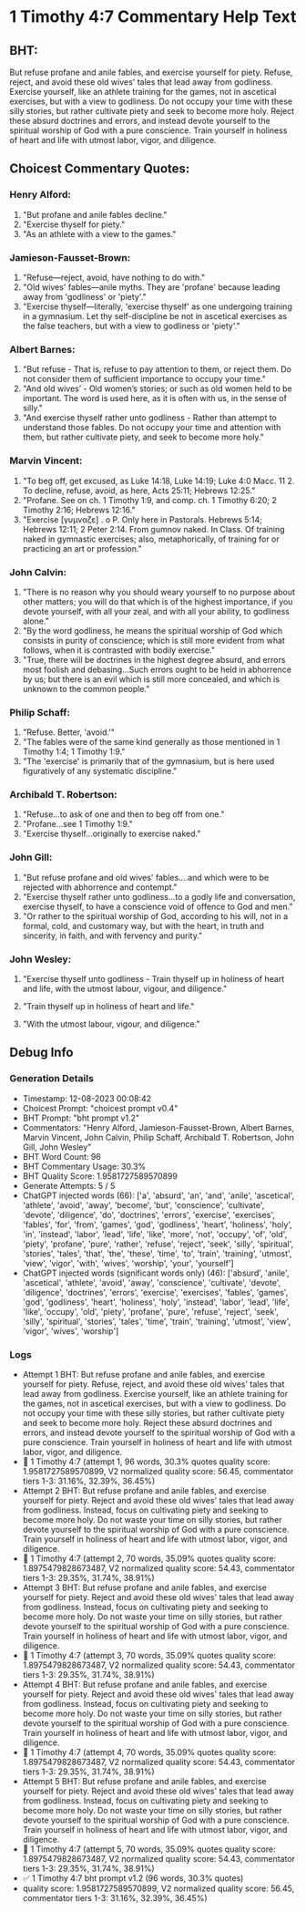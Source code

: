 # 1 Timothy 4:7 Commentary Help Text

## BHT:
But refuse profane and anile fables, and exercise yourself for piety. Refuse, reject, and avoid these old wives' tales that lead away from godliness. Exercise yourself, like an athlete training for the games, not in ascetical exercises, but with a view to godliness. Do not occupy your time with these silly stories, but rather cultivate piety and seek to become more holy. Reject these absurd doctrines and errors, and instead devote yourself to the spiritual worship of God with a pure conscience. Train yourself in holiness of heart and life with utmost labor, vigor, and diligence.

## Choicest Commentary Quotes:
### Henry Alford:
1. "But profane and anile fables decline." 
2. "Exercise thyself for piety." 
3. "As an athlete with a view to the games."

### Jamieson-Fausset-Brown:
1. "Refuse—reject, avoid, have nothing to do with."
2. "Old wives' fables—anile myths. They are 'profane' because leading away from 'godliness' or 'piety'."
3. "Exercise thyself—literally, 'exercise thyself' as one undergoing training in a gymnasium. Let thy self-discipline be not in ascetical exercises as the false teachers, but with a view to godliness or 'piety'."

### Albert Barnes:
1. "But refuse - That is, refuse to pay attention to them, or reject them. Do not consider them of sufficient importance to occupy your time."
2. "And old wives’ - Old women’s stories; or such as old women held to be important. The word is used here, as it is often with us, in the sense of silly."
3. "And exercise thyself rather unto godliness - Rather than attempt to understand those fables. Do not occupy your time and attention with them, but rather cultivate piety, and seek to become more holy."

### Marvin Vincent:
1. "To beg off, get excused, as Luke 14:18, Luke 14:19; Luke 4:0 Macc. 11 2. To decline, refuse, avoid, as here, Acts 25:11; Hebrews 12:25."
2. "Profane. See on ch. 1 Timothy 1:9, and comp. ch. 1 Timothy 6:20; 2 Timothy 2:16; Hebrews 12:16."
3. "Exercise [γυμναζε] . o P. Only here in Pastorals. Hebrews 5:14; Hebrews 12:11; 2 Peter 2:14. From gumnov naked. In Class. Of training naked in gymnastic exercises; also, metaphorically, of training for or practicing an art or profession."

### John Calvin:
1. "There is no reason why you should weary yourself to no purpose about other matters; you will do that which is of the highest importance, if you devote yourself, with all your zeal, and with all your ability, to godliness alone."
2. "By the word godliness, he means the spiritual worship of God which consists in purity of conscience; which is still more evident from what follows, when it is contrasted with bodily exercise."
3. "True, there will be doctrines in the highest degree absurd, and errors most foolish and debasing...Such errors ought to be held in abhorrence by us; but there is an evil which is still more concealed, and which is unknown to the common people."

### Philip Schaff:
1. "Refuse. Better, 'avoid.'" 
2. "The fables were of the same kind generally as those mentioned in 1 Timothy 1:4; 1 Timothy 1:9."
3. "The 'exercise' is primarily that of the gymnasium, but is here used figuratively of any systematic discipline."

### Archibald T. Robertson:
1. "Refuse...to ask of one and then to beg off from one." 
2. "Profane...see 1 Timothy 1:9." 
3. "Exercise thyself...originally to exercise naked."

### John Gill:
1. "But refuse profane and old wives' fables....and which were to be rejected with abhorrence and contempt." 
2. "Exercise thyself rather unto godliness...to a godly life and conversation, exercise thyself, to have a conscience void of offence to God and men."
3. "Or rather to the spiritual worship of God, according to his will, not in a formal, cold, and customary way, but with the heart, in truth and sincerity, in faith, and with fervency and purity."

### John Wesley:
1. "Exercise thyself unto godliness - Train thyself up in holiness of heart and life, with the utmost labour, vigour, and diligence."
 
2. "Train thyself up in holiness of heart and life."
 
3. "With the utmost labour, vigour, and diligence."


## Debug Info
### Generation Details
- Timestamp: 12-08-2023 00:08:42
- Choicest Prompt: "choicest prompt v0.4"
- BHT Prompt: "bht prompt v1.2"
- Commentators: "Henry Alford, Jamieson-Fausset-Brown, Albert Barnes, Marvin Vincent, John Calvin, Philip Schaff, Archibald T. Robertson, John Gill, John Wesley"
- BHT Word Count: 96
- BHT Commentary Usage: 30.3%
- BHT Quality Score: 1.9581727589570899
- Generate Attempts: 5 / 5
- ChatGPT injected words (66):
	['a', 'absurd', 'an', 'and', 'anile', 'ascetical', 'athlete', 'avoid', 'away', 'become', 'but', 'conscience', 'cultivate', 'devote', 'diligence', 'do', 'doctrines', 'errors', 'exercise', 'exercises', 'fables', 'for', 'from', 'games', 'god', 'godliness', 'heart', 'holiness', 'holy', 'in', 'instead', 'labor', 'lead', 'life', 'like', 'more', 'not', 'occupy', 'of', 'old', 'piety', 'profane', 'pure', 'rather', 'refuse', 'reject', 'seek', 'silly', 'spiritual', 'stories', 'tales', 'that', 'the', 'these', 'time', 'to', 'train', 'training', 'utmost', 'view', 'vigor', 'with', 'wives', 'worship', 'your', 'yourself']
- ChatGPT injected words (significant words only) (46):
	['absurd', 'anile', 'ascetical', 'athlete', 'avoid', 'away', 'conscience', 'cultivate', 'devote', 'diligence', 'doctrines', 'errors', 'exercise', 'exercises', 'fables', 'games', 'god', 'godliness', 'heart', 'holiness', 'holy', 'instead', 'labor', 'lead', 'life', 'like', 'occupy', 'old', 'piety', 'profane', 'pure', 'refuse', 'reject', 'seek', 'silly', 'spiritual', 'stories', 'tales', 'time', 'train', 'training', 'utmost', 'view', 'vigor', 'wives', 'worship']

### Logs
- Attempt 1 BHT: But refuse profane and anile fables, and exercise yourself for piety. Refuse, reject, and avoid these old wives' tales that lead away from godliness. Exercise yourself, like an athlete training for the games, not in ascetical exercises, but with a view to godliness. Do not occupy your time with these silly stories, but rather cultivate piety and seek to become more holy. Reject these absurd doctrines and errors, and instead devote yourself to the spiritual worship of God with a pure conscience. Train yourself in holiness of heart and life with utmost labor, vigor, and diligence.
- 🔄 1 Timothy 4:7 (attempt 1, 96 words, 30.3% quotes quality score: 1.9581727589570899, V2 normalized quality score: 56.45, commentator tiers 1-3: 31.16%, 32.39%, 36.45%)
- Attempt 2 BHT: But refuse profane and anile fables, and exercise yourself for piety. Reject and avoid these old wives' tales that lead away from godliness. Instead, focus on cultivating piety and seeking to become more holy. Do not waste your time on silly stories, but rather devote yourself to the spiritual worship of God with a pure conscience. Train yourself in holiness of heart and life with utmost labor, vigor, and diligence.
- 🔄 1 Timothy 4:7 (attempt 2, 70 words, 35.09% quotes quality score: 1.8975479828673487, V2 normalized quality score: 54.43, commentator tiers 1-3: 29.35%, 31.74%, 38.91%)
- Attempt 3 BHT: But refuse profane and anile fables, and exercise yourself for piety. Reject and avoid these old wives' tales that lead away from godliness. Instead, focus on cultivating piety and seeking to become more holy. Do not waste your time on silly stories, but rather devote yourself to the spiritual worship of God with a pure conscience. Train yourself in holiness of heart and life with utmost labor, vigor, and diligence.
- 🔄 1 Timothy 4:7 (attempt 3, 70 words, 35.09% quotes quality score: 1.8975479828673487, V2 normalized quality score: 54.43, commentator tiers 1-3: 29.35%, 31.74%, 38.91%)
- Attempt 4 BHT: But refuse profane and anile fables, and exercise yourself for piety. Reject and avoid these old wives' tales that lead away from godliness. Instead, focus on cultivating piety and seeking to become more holy. Do not waste your time on silly stories, but rather devote yourself to the spiritual worship of God with a pure conscience. Train yourself in holiness of heart and life with utmost labor, vigor, and diligence.
- 🔄 1 Timothy 4:7 (attempt 4, 70 words, 35.09% quotes quality score: 1.8975479828673487, V2 normalized quality score: 54.43, commentator tiers 1-3: 29.35%, 31.74%, 38.91%)
- Attempt 5 BHT: But refuse profane and anile fables, and exercise yourself for piety. Reject and avoid these old wives' tales that lead away from godliness. Instead, focus on cultivating piety and seeking to become more holy. Do not waste your time on silly stories, but rather devote yourself to the spiritual worship of God with a pure conscience. Train yourself in holiness of heart and life with utmost labor, vigor, and diligence.
- 🔄 1 Timothy 4:7 (attempt 5, 70 words, 35.09% quotes quality score: 1.8975479828673487, V2 normalized quality score: 54.43, commentator tiers 1-3: 29.35%, 31.74%, 38.91%)
- ✅ 1 Timothy 4:7 bht prompt v1.2 (96 words, 30.3% quotes)
- quality score: 1.9581727589570899, V2 normalized quality score: 56.45, commentator tiers 1-3: 31.16%, 32.39%, 36.45%)
